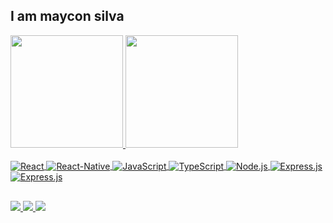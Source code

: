 ## I am maycon silva
 <div>
  <a href="https://github.com/maycon8609">
  <img height="180em" src="https://github-readme-stats.vercel.app/api?username=maycon8609&show_icons=true&theme=dracula&include_all_commits=true&count_private=true"/>
  <img height="180em" src="https://github-readme-stats.vercel.app/api/top-langs/?username=maycon8609&layout=compact&langs_count=8&theme=dracula"/>
</div>
<div style="display: inline_block"><br>
  <a href="https://react.dev" target="_blank">
    <img align="center" alt="React" src="https://img.shields.io/badge/React-20232A?style=for-the-badge&logo=react&logoColor=61DAFB">
  </a>
 
  <a href="https://reactnative.dev" target="_blank">
    <img align="center" alt="React-Native" src="https://img.shields.io/badge/React_Native-20232A?style=for-the-badge&logo=react&logoColor=61DAFB">
  </a>
 
  <a href="https://developer.mozilla.org/pt-BR/docs/Web/JavaScript" target="_blank">
    <img align="center" alt="JavaScript" src="https://img.shields.io/badge/JavaScript-F7DF1E?style=for-the-badge&logo=javascript&logoColor=black">
  </a>
 
  <a href="https://www.typescriptlang.org/" target="_blank">
    <img align="center" alt="TypeScript" src="https://img.shields.io/badge/TypeScript-007ACC?style=for-the-badge&logo=typescript&logoColor=white">
  </a>
 
  <a href="https://nodejs.org/en/about" target="_blank">
    <img align="center" alt="Node.js" src="https://img.shields.io/badge/Node.js-43853D?style=for-the-badge&logo=node.js&logoColor=white">
  </a>
 
  <a href="https://expressjs.com/pt-br/" target="_blank">
    <img align="center" alt="Express.js" src="https://img.shields.io/badge/Express.js-404D59?style=for-the-badge">
  </a>
 
  <a href="https://storybook.js.org" target="_blank">
    <img align="center" alt="Express.js" src="https://img.shields.io/badge/Storybook-F34885?style=for-the-badge">
  </a>
</div>
  
  ##
 
<div> 
  <a href="https://instagram.com/maycons_the" target="_blank">
    <img src="https://img.shields.io/badge/-Instagram-%23E4405F?style=for-the-badge&logo=instagram&logoColor=white" target="_blank">
  </a>
  <a href = "mailto:maycon8609@gmail.com">
    <img src="https://img.shields.io/badge/-Gmail-%23333?style=for-the-badge&logo=gmail&logoColor=white" target="_blank">
  </a>
  <a href="https://www.linkedin.com/in/maycon-silva-39571a125" target="_blank">
    <img src="https://img.shields.io/badge/-LinkedIn-%230077B5?style=for-the-badge&logo=linkedin&logoColor=white" target="_blank">
  </a>  
</div>
